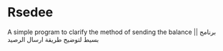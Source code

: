 # Rsedee
 A simple program to clarify the method of sending the balance || برنامج بسيط لتوضيح طريقة ارسال الرصيد

